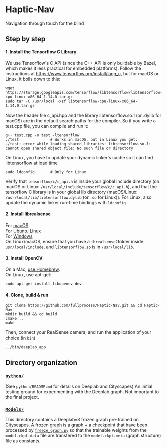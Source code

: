 # Haptic-Nav
Navigation through touch for the blind

## Step by step

#### 1. Install the Tensorflow C Library
We use Tensorflow's C API (since the C++ API is only buildable by Bazel, which makes it less practical for embedded platforms). Follow the instructions at <https://www.tensorflow.org/install/lang_c>, but for macOS or Linux, it boils down to this:

```
wget https://storage.googleapis.com/tensorflow/libtensorflow/libtensorflow-cpu-linux-x86_64-1.14.0.tar.gz
sudo tar -C /usr/local -xzf libtensorflow-cpu-linux-x86_64-1.14.0.tar.gz
```
Now the header file c_api.hpp and the library libtensorflow.so.1 (or .dylib for macOS) are in the default search paths for the compiler. So if you write a test.cpp file, you can compile and run it:
```
g++ test.cpp -o test -ltensorflow
./test              # Works in macOS, but in Linux you get:
./test: error while loading shared libraries: libtensorflow.so.1: cannot open shared object file: No such file or directory
```
On Linux, you have to update your dynamic linker's cache so it can find libtensorflow at load time
```
sudo ldconfig       # Only for Linux
```

Verify that `tensorflow/c/c_api.h` is inside your global include directory (on macOS or Linux: `/usr/local/include/tensorflow/c/c_api.h`), and that the tensorflow C library is in your global lib directory (macOS/Linux: `/usr/local/lib/libtensorflow.dylib` (or `.so` for Linux)). For Linux, also update the dynamic linker run-time bindings with `ldconfig` 


#### 2. Install librealsense
For [macOS](https://github.com/IntelRealSense/librealsense/blob/master/doc/installation_osx.md)  
For [Ubuntu Linux](https://github.com/IntelRealSense/librealsense/blob/master/doc/installation.md)  
For [Windows](https://github.com/IntelRealSense/librealsense/blob/master/doc/installation_windows.md)  
On Linux/macOS, ensure that you have a `ibrealsense2`folder inside `usr/local/include`, and `libtensorflow.so` is in `/usr/local/lib`. 

#### 3. Install OpenCV
On a Mac, [use Homebrew](https://www.pyimagesearch.com/2016/12/19/install-opencv-3-on-macos-with-homebrew-the-easy-way/).  
On Linux, use apt-get:
```
sudo apt-get install libopencv-dev
```
#### 4. Clone, build & run
```
git clone https://github.com/fullprocess/Haptic-Nav.git && cd Haptic-Nav
mkdir build && cd build
cmake ..
make
```
Then, connect your RealSense camera, and run the application of your choice (in `bin`)
```
../bin/deeplab_app
```

## Directory organization

### [`python/`](https://github.com/fullprocess/Haptic-Nav/tree/master/python)
(See `python/README.md` for details on Deeplab and Cityscapes) An initial testing ground for experimenting with the Deeplab graph. Not important to the final project. 

### [`Models/`](https://github.com/fullprocess/Haptic-Nav/tree/master/Models)
This directory contains a Deeplabv3 frozen graph pre-trained on Cityscapes. A frozen graph is a graph + a checkpoint that have been processed by [`freeze_graph.py`](https://github.com/tensorflow/tensorflow/blob/9849fde5e7b4da4b630ffbc517fad68b2b811c0c/tensorflow/python/tools/freeze_graph.py) so that the trainable weights from the `model.ckpt.data` file are transfered to the `model.ckpt.meta` (graph structure) file as constants. 

